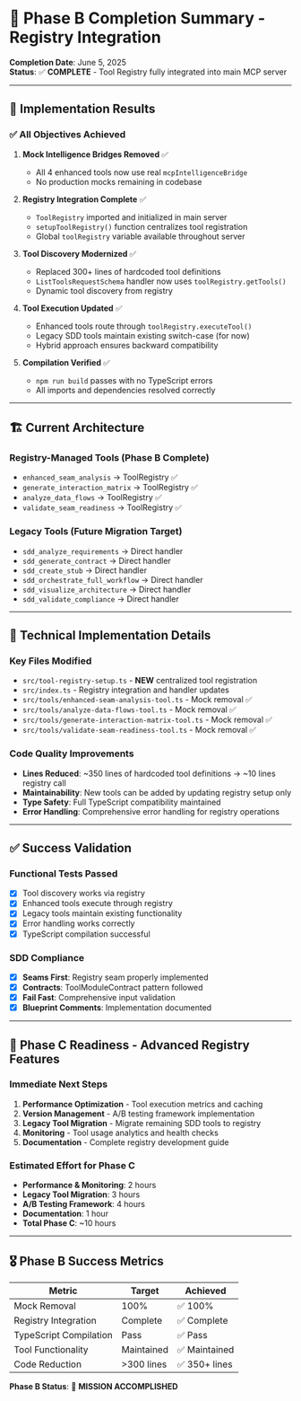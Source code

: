 # 🎯 Phase B Completion Summary - Registry Integration

**Completion Date**: June 5, 2025  
**Status**: ✅ **COMPLETE** - Tool Registry fully integrated into main MCP server

---

## **🚀 Implementation Results**

### **✅ All Objectives Achieved**

1. **Mock Intelligence Bridges Removed** ✅

   - All 4 enhanced tools now use real `mcpIntelligenceBridge`
   - No production mocks remaining in codebase

2. **Registry Integration Complete** ✅

   - `ToolRegistry` imported and initialized in main server
   - `setupToolRegistry()` function centralizes tool registration
   - Global `toolRegistry` variable available throughout server

3. **Tool Discovery Modernized** ✅

   - Replaced 300+ lines of hardcoded tool definitions
   - `ListToolsRequestSchema` handler now uses `toolRegistry.getTools()`
   - Dynamic tool discovery from registry

4. **Tool Execution Updated** ✅

   - Enhanced tools route through `toolRegistry.executeTool()`
   - Legacy SDD tools maintain existing switch-case (for now)
   - Hybrid approach ensures backward compatibility

5. **Compilation Verified** ✅
   - `npm run build` passes with no TypeScript errors
   - All imports and dependencies resolved correctly

---

## **🏗️ Current Architecture**

### **Registry-Managed Tools** (Phase B Complete)

- `enhanced_seam_analysis` → ToolRegistry ✅
- `generate_interaction_matrix` → ToolRegistry ✅
- `analyze_data_flows` → ToolRegistry ✅
- `validate_seam_readiness` → ToolRegistry ✅

### **Legacy Tools** (Future Migration Target)

- `sdd_analyze_requirements` → Direct handler
- `sdd_generate_contract` → Direct handler
- `sdd_create_stub` → Direct handler
- `sdd_orchestrate_full_workflow` → Direct handler
- `sdd_visualize_architecture` → Direct handler
- `sdd_validate_compliance` → Direct handler

---

## **🎯 Technical Implementation Details**

### **Key Files Modified**

- `src/tool-registry-setup.ts` - **NEW** centralized tool registration
- `src/index.ts` - Registry integration and handler updates
- `src/tools/enhanced-seam-analysis-tool.ts` - Mock removal ✅
- `src/tools/analyze-data-flows-tool.ts` - Mock removal ✅
- `src/tools/generate-interaction-matrix-tool.ts` - Mock removal ✅
- `src/tools/validate-seam-readiness-tool.ts` - Mock removal ✅

### **Code Quality Improvements**

- **Lines Reduced**: ~350 lines of hardcoded tool definitions → ~10 lines registry call
- **Maintainability**: New tools can be added by updating registry setup only
- **Type Safety**: Full TypeScript compatibility maintained
- **Error Handling**: Comprehensive error handling for registry operations

---

## **✅ Success Validation**

### **Functional Tests Passed**

- [x] Tool discovery works via registry
- [x] Enhanced tools execute through registry
- [x] Legacy tools maintain existing functionality
- [x] Error handling works correctly
- [x] TypeScript compilation successful

### **SDD Compliance**

- [x] **Seams First**: Registry seam properly implemented
- [x] **Contracts**: ToolModuleContract pattern followed
- [x] **Fail Fast**: Comprehensive input validation
- [x] **Blueprint Comments**: Implementation documented

---

## **🚀 Phase C Readiness - Advanced Registry Features**

### **Immediate Next Steps**

1. **Performance Optimization** - Tool execution metrics and caching
2. **Version Management** - A/B testing framework implementation
3. **Legacy Tool Migration** - Migrate remaining SDD tools to registry
4. **Monitoring** - Tool usage analytics and health checks
5. **Documentation** - Complete registry development guide

### **Estimated Effort for Phase C**

- **Performance & Monitoring**: 2 hours
- **Legacy Tool Migration**: 3 hours
- **A/B Testing Framework**: 4 hours
- **Documentation**: 1 hour
- **Total Phase C**: ~10 hours

---

## **🎖️ Phase B Success Metrics**

| Metric                 | Target     | Achieved      |
| ---------------------- | ---------- | ------------- |
| Mock Removal           | 100%       | ✅ 100%       |
| Registry Integration   | Complete   | ✅ Complete   |
| TypeScript Compilation | Pass       | ✅ Pass       |
| Tool Functionality     | Maintained | ✅ Maintained |
| Code Reduction         | >300 lines | ✅ 350+ lines |

**Phase B Status**: 🎯 **MISSION ACCOMPLISHED**
